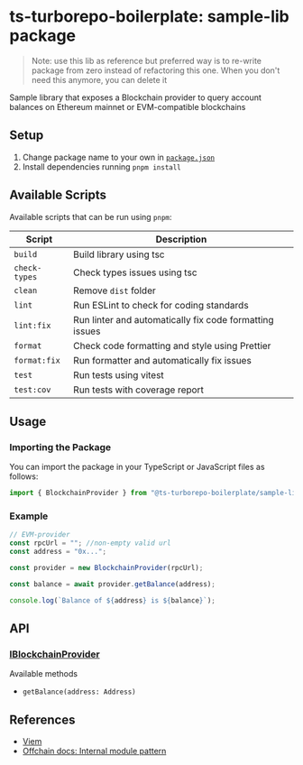 # ts-turborepo-boilerplate: sample-lib package

> Note: use this lib as reference but preferred way is to re-write package
> from zero instead of refactoring this one.
> When you don't need this anymore, you can delete it

Sample library that exposes a Blockchain provider to query
account balances on Ethereum mainnet or EVM-compatible blockchains

## Setup

1. Change package name to your own in [`package.json`](./package.json)
2. Install dependencies running `pnpm install`

## Available Scripts

Available scripts that can be run using `pnpm`:

| Script        | Description                                             |
| ------------- | ------------------------------------------------------- |
| `build`       | Build library using tsc                                 |
| `check-types` | Check types issues using tsc                            |
| `clean`       | Remove `dist` folder                                    |
| `lint`        | Run ESLint to check for coding standards                |
| `lint:fix`    | Run linter and automatically fix code formatting issues |
| `format`      | Check code formatting and style using Prettier          |
| `format:fix`  | Run formatter and automatically fix issues              |
| `test`        | Run tests using vitest                                  |
| `test:cov`    | Run tests with coverage report                          |

## Usage

### Importing the Package

You can import the package in your TypeScript or JavaScript files as follows:

```typescript
import { BlockchainProvider } from "@ts-turborepo-boilerplate/sample-lib";
```

### Example

```typescript
// EVM-provider
const rpcUrl = ""; //non-empty valid url
const address = "0x...";

const provider = new BlockchainProvider(rpcUrl);

const balance = await provider.getBalance(address);

console.log(`Balance of ${address} is ${balance}`);
```

## API

### [IBlockchainProvider](./src/interfaces/blockchainProvider.interface.ts)

Available methods

-   `getBalance(address: Address)`

## References

-   [Viem](https://viem.sh/)
-   [Offchain docs: Internal module pattern](https://www.notion.so/defi-wonderland/Best-Practices-c08b71f28e59490f8dadef64cf61c9ac?pvs=4#89f99d33053a426285bacc6275d994c0)
